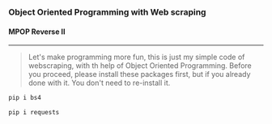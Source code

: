 ### Object Oriented Programming with Web scraping
#### MPOP Reverse II
---
> Let's make programming more fun, this is just my simple code of webscraping, with th help of Object Oriented Programming. Before you proceed, please install these packages first, but if you already done with it. You don't need to re-install it.

```Bash
pip i bs4
```

```Bash
pip i requests
```